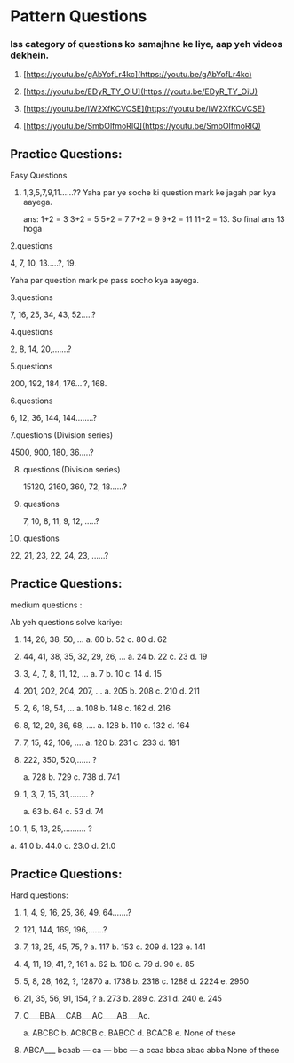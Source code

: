 # Pattern Questions #

### Iss category of questions ko samajhne ke liye, aap yeh videos dekhein.

1. [https://youtu.be/gAbYofLr4kc](https://youtu.be/gAbYofLr4kc)
      
2. [https://youtu.be/EDyR_TY_OiU](https://youtu.be/EDyR_TY_OiU)

3. [https://youtu.be/IW2XfKCVCSE](https://youtu.be/IW2XfKCVCSE)

4. [https://youtu.be/SmbOlfmoRIQ](https://youtu.be/SmbOlfmoRIQ)

## Practice Questions: 

Easy Questions

1. 1,3,5,7,9,11......?? Yaha par ye soche ki question mark ke jagah par kya aayega.
   
    ans:
     1+2 = 3
     3+2 = 5
     5+2 = 7
     7+2 = 9
     9+2 = 11
     11+2 = 13. So final ans 13 hoga 
   
 2.questions 
 
  4, 7, 10, 13.....?, 19.
  
  Yaha par question mark pe pass socho kya aayega.
  
3.questions

  7, 16, 25, 34, 43, 52.....?
  
4.questions
   
   2, 8, 14, 20,.......?
   
5.questions 
   
   200, 192, 184, 176....?, 168.
   
 6.questions
   
   6, 12, 36, 144, 144........?

7.questions (Division series)

   4500, 900, 180, 36.....?

8. questions (Division series)

   15120, 2160, 360, 72, 18......?

9. questions

   7, 10, 8, 11, 9, 12, .....?
   
10. questions

   22, 21, 23, 22, 24, 23, ......?

## Practice Questions: 

   medium questions :

Ab yeh questions solve kariye:

1. 14, 26, 38, 50, ...
    a.  60
    b.  52
    c.  80
    d.  62
          
2. 44, 41, 38, 35, 32, 29, 26, ...
    a.  24
    b.  22
    c. 23
    d.  19
          
3. 3, 4, 7, 8, 11, 12, ...
      a. 7
      b. 10
      c. 14
      d. 15
      
4. 201, 202, 204, 207, ...
      a.  205
      b.  208
      c.  210
      d.  211

 5. 2, 6, 18, 54, …
       a. 108
       b. 148
       c. 162
       d. 216
             
6. 8, 12, 20, 36, 68, ….
   a.   128
   b.   110
   c.   132
   d.   164

7. 7, 15, 42, 106, ….
     a.  120
     b.  231
     c.  233
     d.  181
           
8. 222, 350, 520,...... ?
  
   a. 728
   b. 729
   c. 738
   d. 741
         
9. 1, 3, 7, 15, 31,........ ?

   a. 63
   b. 64
   c. 53
   d. 74
   
10.  1, 5, 13, 25,.......... ?

   a. 41.0
   b. 44.0
   c. 23.0
   d. 21.0

## Practice Questions: 

   Hard questions:
   
 1. 1, 4, 9, 16, 25, 36, 49, 64.......?
 
 2. 121, 144, 169, 196,.......?
 
 3. 7, 13, 25, 45, 75, ?
      a. 117
      b. 153
      c. 209
      d. 123
      e. 141

4. 4, 11, 19, 41, ?, 161
      a. 62
      b. 108
      c. 79
      d. 90
      e. 85
      
5. 5, 8, 28, 162, ?, 12870
      a. 1738
      b. 2318
      c. 1288
      d. 2224
      e. 2950

6. 21, 35, 56, 91, 154, ?
      a. 273
      b. 289
      c. 231
      d. 240
      e. 245
      
7. C___BBA___CAB___AC____AB___Ac.
   
   a. ABCBC
   b. ACBCB
   c. BABCC
   d. BCACB
   e. None of these
   
8. ABCA___ bcaab — ca — bbc — a
      ccaa
      bbaa
      abac
      abba
      None of these





